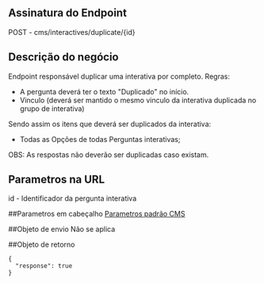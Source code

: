 ## Assinatura do Endpoint

POST - cms/interactives/duplicate/{id}

## Descrição do negócio
Endpoint responsável duplicar uma interativa por completo.
Regras:
 - A pergunta deverá ter o texto "Duplicado" no início.
 - Vinculo (deverá ser mantido o mesmo vinculo da interativa duplicada no grupo de interativa)

Sendo assim os itens que deverá ser duplicados da interativa:
- Todas as Opções de todas Perguntas interativas;

OBS: As respostas não deverão ser duplicadas caso existam.

## Parametros na URL
id - Identificador da pergunta interativa

##Parametros em cabeçalho
[Parametros padrão CMS](/API-\(Endpoints\)/Parametros-padrão-CMS)

##Objeto de envio
Não se aplica

##Objeto de retorno

```
{
  "response": true
}
```